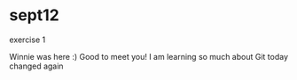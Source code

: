 # sept12
exercise 1


Winnie was here :) Good to meet you!
I am learning so much about Git today 
changed again
